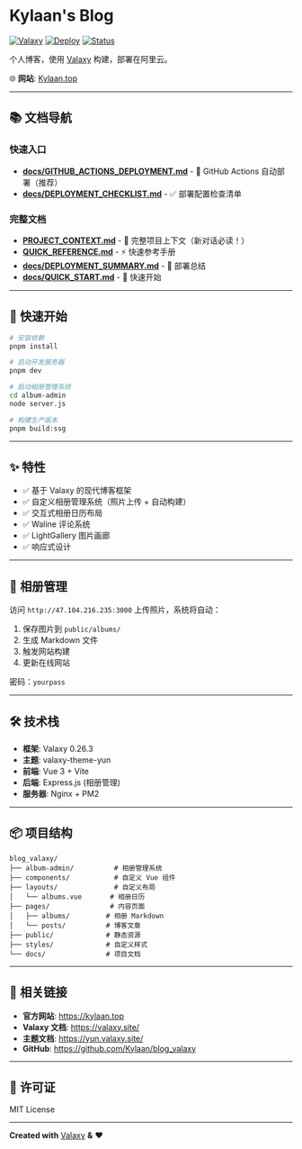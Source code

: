 # Kylaan's Blog

[![Valaxy](https://img.shields.io/badge/Valaxy-0.26.3-blue)](https://valaxy.site)
[![Deploy](https://img.shields.io/badge/deploy-Aliyun-orange)](https://kylaan.top)
[![Status](https://img.shields.io/badge/status-online-success)](https://kylaan.top)

个人博客，使用 [Valaxy](https://valaxy.site) 构建，部署在阿里云。

🌐 **网站**: [Kylaan.top](https://Kylaan.top)

---

## 📚 文档导航

### 快速入口
- **[docs/GITHUB_ACTIONS_DEPLOYMENT.md](./docs/GITHUB_ACTIONS_DEPLOYMENT.md)** - 🚀 GitHub Actions 自动部署（推荐）
- **[docs/DEPLOYMENT_CHECKLIST.md](./docs/DEPLOYMENT_CHECKLIST.md)** - ✅ 部署配置检查清单

### 完整文档
- **[PROJECT_CONTEXT.md](./PROJECT_CONTEXT.md)** - 📖 完整项目上下文（新对话必读！）
- **[QUICK_REFERENCE.md](./QUICK_REFERENCE.md)** - ⚡ 快速参考手册
- **[docs/DEPLOYMENT_SUMMARY.md](./docs/DEPLOYMENT_SUMMARY.md)** - 📝 部署总结
- **[docs/QUICK_START.md](./docs/QUICK_START.md)** - 🎯 快速开始

---

## 🚀 快速开始

```bash
# 安装依赖
pnpm install

# 启动开发服务器
pnpm dev

# 启动相册管理系统
cd album-admin
node server.js

# 构建生产版本
pnpm build:ssg
```

---

## ✨ 特性

- ✅ 基于 Valaxy 的现代博客框架
- ✅ 自定义相册管理系统（照片上传 + 自动构建）
- ✅ 交互式相册日历布局
- ✅ Waline 评论系统
- ✅ LightGallery 图片画廊
- ✅ 响应式设计

---

## 📸 相册管理

访问 `http://47.104.216.235:3000` 上传照片，系统将自动：
1. 保存图片到 `public/albums/`
2. 生成 Markdown 文件
3. 触发网站构建
4. 更新在线网站

密码：`yourpass`

---

## 🛠️ 技术栈

- **框架**: Valaxy 0.26.3
- **主题**: valaxy-theme-yun
- **前端**: Vue 3 + Vite
- **后端**: Express.js (相册管理)
- **服务器**: Nginx + PM2

---

## 📦 项目结构

```
blog_valaxy/
├── album-admin/          # 相册管理系统
├── components/           # 自定义 Vue 组件
├── layouts/              # 自定义布局
│   └── albums.vue       # 相册日历
├── pages/               # 内容页面
│   ├── albums/         # 相册 Markdown
│   └── posts/          # 博客文章
├── public/             # 静态资源
├── styles/             # 自定义样式
└── docs/               # 项目文档
```

---

## 🔗 相关链接

- **官方网站**: https://kylaan.top
- **Valaxy 文档**: https://valaxy.site/
- **主题文档**: https://yun.valaxy.site/
- **GitHub**: https://github.com/Kylaan/blog_valaxy

---

## 📄 许可证

MIT License

---

**Created with** [Valaxy](https://valaxy.site) **&** ❤️

